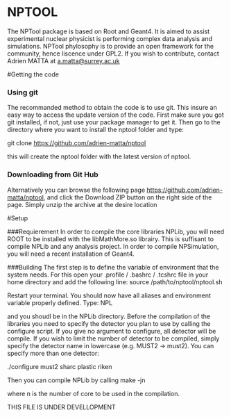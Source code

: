 NPTOOL
======

The NPTool package is based on Root and Geant4. It is aimed to assist experimental nuclear physicist is performing complex data analysis and simulations. NPTool phylosophy is to provide an open framework for the community, hence liscence under GPL2. If you wish to contribute, contact Adrien MATTA at a.matta@surrey.ac.uk

#Getting the code

### Using git
The recommanded method to obtain the code is to use git. This insure an easy way to access the update version of the code. First make sure you got git installed, if not, just use your package manager to get it. Then go to the directory where you want to install the nptool folder and type:

git clone https://github.com/adrien-matta/nptool

this will create the nptool folder with the latest version of nptool.

### Downloading from Git Hub
Alternatively you can browse the following page https://github.com/adrien-matta/nptool, and click the Download ZIP button on the right side of the page. Simply unzip the archive at the desire location

#Setup

###Requierement
In order to compile the core libraries NPLib, you will need ROOT to be installed with the libMathMore.so librairy. This is suffisant to compile NPLib and any analysis project. In order to compile NPSimulation, you will need a recent installation of Geant4.

###Building
The first step is to define the variable of environment that the system needs. For this open your .profile / .bashrc / .tcshrc file in your home directory and add the following line:
source /path/to/nptool/nptool.sh

Restart your terminal. You should now have all aliases and environment variable properly defined. Type:
NPL

and you shoudl be in the NPLib directory. 
Before the compilation of the libraries you need to specify the detector you plan to use by calling the configure script. If you give no argument to configure, all detector will be compile. If you wish to limit the number of detector to be compiled, simply specify the detector name in lowercase (e.g. MUST2 -> must2). You can specify more than one detector:

./configure must2 sharc plastic riken

Then you can compile NPLib by calling
make -jn

where n is the number of core to be used in the compilation.



THIS FILE IS UNDER DEVELLOPMENT
